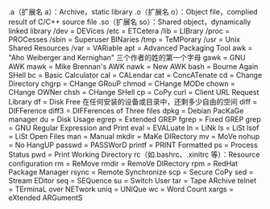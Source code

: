 .a（扩展名 a）：Archive，static library
.o（扩展名 o）：Object file，complied result of C/C++ source file
.so（扩展名 so）：Shared object，dynamically linked library
/dev = DEVices
/etc = ETCetera
/lib = LIBrary
/proc = PROCesses
/sbin = Superuser BINaries
/tmp = TeMPorary
/usr = Unix Shared Resources
/var = VARiable
apt = Advanced Packaging Tool
awk = "Aho Weiberger and Kernighan" 三个作者的姓的第一个字母
gawk = GNU AWK
mawk = Mike Brennan's AWK
nawk = New AWK
bash = Bourne Again SHell
bc = Basic Calculator
cal = CALendar
cat = ConcATenate
cd = Change Directory
chgrp = CHange GRouP
chmod = CHange MODe
chown = CHange OWNer
chsh = CHange SHell
cp = CoPy
curl = Client URL Request Library
df = Disk Free  在任何安装的设备或目录中，还剩多少自由的空间
diff = DIFFerence
diff3 = DIFFerences of Three files
dpkg = Debian PacKaGe manager
du = Disk Usage
egrep = Extended GREP
fgrep = Fixed GREP
grep = GNU Regular Expression and Print
eval = EVALuate
ln = LiNk
ls = LiSt
lsof = LiSt Open Files
man = Manual
mkdir = MaKe DIRectory
mv = MoVe
nohup = No HangUP
passwd = PASSWorD
printf = PRINT Formatted
ps = Process Status
pwd = Print Working Directory
rc（如.bashrc、.xinitrc 等）：Resource configuration
rm = ReMove
rmdir = RemoVe DIRectory
rpm = RedHat Package Manager
rsync = Remote Synchronize
scp = Secure CoPy
sed = Stream EDitor
seq = SEQuence
su = Switch User
tar = Tape ARchive
telnet = TErminaL over NETwork
uniq = UNIQue
wc = Word Count
xargs = eXtended ARGumentS

